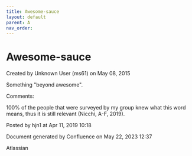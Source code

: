 ```yaml
---
title: Awesome-sauce
layout: default
parent: A
nav_order:
---
```


# Awesome-sauce

Created by  Unknown User (ms61) on May 08, 2015

Something &quot;beyond awesome&quot;.

Comments:

100% of the people that were surveyed by my group knew what this word means, thus it is still relevant (Nicchi, A-F, 2019). 

Posted by hjn1 at Apr 11, 2019 10:18

Document generated by Confluence on May 22, 2023 12:37

Atlassian
